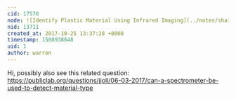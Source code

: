 ```yaml
---
cid: 17570
node: ![Identify Plastic Material Using Infrared Imaging](../notes/shaikhgous/11-18-2016/identify-plastic-material-using-infrared-imaging)
nid: 13711
created_at: 2017-10-25 13:37:28 +0000
timestamp: 1508938648
uid: 1
author: warren
---
```


Hi, possibly also see this related question: https://publiclab.org/questions/jjoll/06-03-2017/can-a-spectrometer-be-used-to-detect-material-type